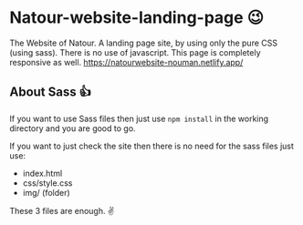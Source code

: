 # Natour-website-landing-page 😉
The Website of Natour. A landing page site, by using only the pure CSS (using sass). There is no use of javascript. 
This page is completely responsive as well.
https://natourwebsite-nouman.netlify.app/
<h2>About Sass 👍</h2>
<P>
  If you want to use Sass files then just use <code>npm install</code> in the working directory and you are good to go.
</p>

<P>
  If you want to just check the site then there is no need for the sass files just use: 
          <ul>
            <li>index.html</li>
            <li>css/style.css</li>
            <li>img/ (folder)</li>
  </ul>
  These 3 files are enough. ✌
</p>
